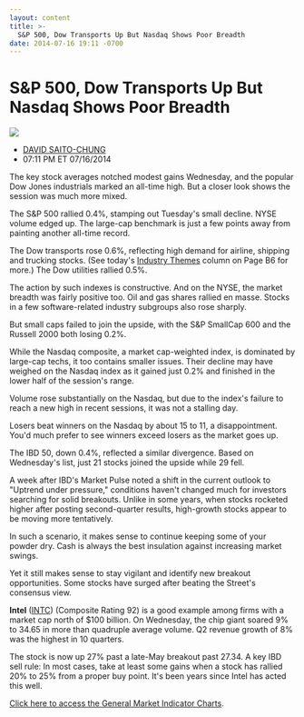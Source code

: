 ```yaml
---
layout: content
title: >-
  S&P 500, Dow Transports Up But Nasdaq Shows Poor Breadth
date: 2014-07-16 19:11 -0700
---
```



S&P 500, Dow Transports Up But Nasdaq Shows Poor Breadth
=========================================================


![](https://www.investors.com/wp-content/uploads/ibd-migrated-images/MPv_140717_635411197884031403.png)

* [DAVID SAITO-CHUNG](https://www.investors.com/author/chungd/ "Posts by DAVID SAITO-CHUNG")
* 07:11 PM ET 07/16/2014




The key stock averages notched modest gains Wednesday, and the popular Dow Jones industrials marked an all-time high. But a closer look shows the session was much more mixed.


The S&P 500 rallied 0.4%, stamping out Tuesday's small decline. NYSE volume edged up. The large-cap benchmark is just a few points away from painting another all-time record.


The Dow transports rose 0.6%, reflecting high demand for airline, shipping and trucking stocks. (See today's [Industry Themes](http://news.investors.com/investing/ibd-industry-themes.htm) column on Page B6 for more.) The Dow utilities rallied 0.5%.


The action by such indexes is constructive. And on the NYSE, the market breadth was fairly positive too. Oil and gas shares rallied en masse. Stocks in a few software-related industry subgroups also rose sharply.


But small caps failed to join the upside, with the S&P SmallCap 600 and the Russell 2000 both losing 0.2%.


While the Nasdaq composite, a market cap-weighted index, is dominated by large-cap techs, it too contains smaller issues. Their decline may have weighed on the Nasdaq index as it gained just 0.2% and finished in the lower half of the session's range.


Volume rose substantially on the Nasdaq, but due to the index's failure to reach a new high in recent sessions, it was not a stalling day.


Losers beat winners on the Nasdaq by about 15 to 11, a disappointment. You'd much prefer to see winners exceed losers as the market goes up.


The IBD 50, down 0.4%, reflected a similar divergence. Based on Wednesday's list, just 21 stocks joined the upside while 29 fell.


A week after IBD's Market Pulse noted a shift in the current outlook to "Uptrend under pressure," conditions haven't changed much for investors searching for solid breakouts. Unlike in some years, when stocks rocketed higher after posting second-quarter results, high-growth stocks appear to be moving more tentatively.


In such a scenario, it makes sense to continue keeping some of your powder dry. Cash is always the best insulation against increasing market swings.


Yet it still makes sense to stay vigilant and identify new breakout opportunities. Some stocks have surged after beating the Street's consensus view.


**Intel** ([INTC](https://research.investors.com/quote.aspx?symbol=INTC)) (Composite Rating 92) is a good example among firms with a market cap north of $100 billion. On Wednesday, the chip giant soared 9% to 34.65 in more than quadruple average volume. Q2 revenue growth of 8% was the highest in 10 quarters.


The stock is now up 27% past a late-May breakout past 27.34. A key IBD sell rule: In most cases, take at least some gains when a stock has rallied 20% to 25% from a proper buy point. It's been years since Intel has acted this well.



[Click here to access the General Market Indicator Charts](https://www.investors.com/pdf/GMI_071714.pdf).




